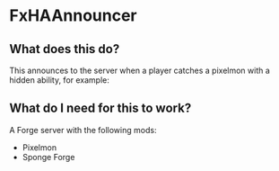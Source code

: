 # FxHAAnnouncer
## What does this do?
This announces to the server when a player catches a pixelmon with a hidden ability, for example:

## What do I need for this to work?
A Forge server with the following mods:
- Pixelmon
- Sponge Forge
